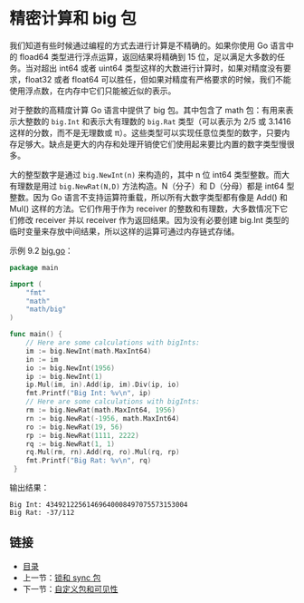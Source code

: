# 精密计算和 big 包

我们知道有些时候通过编程的方式去进行计算是不精确的。如果你使用 Go 语言中的 fload64 类型进行浮点运算，返回结果将精确到 15 位，足以满足大多数的任务。当对超出 int64 或者 uint64 类型这样的大数进行计算时，如果对精度没有要求，float32 或者 float64 可以胜任，但如果对精度有严格要求的时候，我们不能使用浮点数，在内存中它们只能被近似的表示。

对于整数的高精度计算 Go 语言中提供了 big 包。其中包含了 math 包：有用来表示大整数的 `big.Int` 和表示大有理数的 `big.Rat` 类型（可以表示为 2/5 或 3.1416 这样的分数，而不是无理数或 π）。这些类型可以实现任意位类型的数字，只要内存足够大。缺点是更大的内存和处理开销使它们使用起来要比内置的数字类型慢很多。

大的整型数字是通过 `big.NewInt(n)` 来构造的，其中 n 位 int64 类型整数。而大有理数是用过 `big.NewRat(N,D)` 方法构造。N（分子）和 D（分母）都是 int64 型整数。因为 Go 语言不支持运算符重载，所以所有大数字类型都有像是 Add() 和 Mul() 这样的方法。它们作用于作为 receiver 的整数和有理数，大多数情况下它们修改 receiver 并以 receiver 作为返回结果。因为没有必要创建 big.Int 类型的临时变量来存放中间结果，所以这样的运算可通过内存链式存储。

示例 9.2 [big.go](examples/chapter_9/big.go)：

```go
package mainimport (	"fmt"	"math"	"math/big")func main() {	// Here are some calculations with bigInts:    im := big.NewInt(math.MaxInt64)    in := im    io := big.NewInt(1956)    ip := big.NewInt(1)    ip.Mul(im, in).Add(ip, im).Div(ip, io)    fmt.Printf("Big Int: %v\n", ip)    // Here are some calculations with bigInts:    rm := big.NewRat(math.MaxInt64, 1956)    rn := big.NewRat(-1956, math.MaxInt64)    ro := big.NewRat(19, 56)    rp := big.NewRat(1111, 2222)    rq := big.NewRat(1, 1)    rq.Mul(rm, rn).Add(rq, ro).Mul(rq, rp)    fmt.Printf("Big Rat: %v\n", rq) }
```
输出结果：

	Big Int: 43492122561469640008497075573153004    Big Rat: -37/112

## 链接

- [目录](directory.md)
- 上一节：[锁和 sync 包](09.3.md)
- 下一节：[自定义包和可见性](09.5.md)
